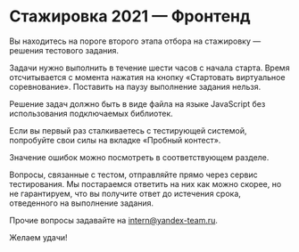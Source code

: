 # Стажировка 2021 — Фронтенд

Вы находитесь на пороге второго этапа отбора на стажировку — решения тестового задания.

Задачи нужно выполнить в течение шести часов с начала старта. Время отсчитывается с момента нажатия на кнопку «Стартовать виртуальное соревнование». Поставить на паузу выполнение задания нельзя.

Решение задач должно быть в виде файла на языке JavaScript без использования подключаемых библиотек.

Если вы первый раз сталкиваетесь с тестирующей системой, попробуйте свои силы на вкладке «Пробный контест».

Значение ошибок можно посмотреть в соответствующем разделе.

Вопросы, связанные с тестом, отправляйте прямо через сервис тестирования. Мы постараемся ответить на них как можно скорее, но не гарантируем, что вы получите ответ до истечения срока, отведенного на выполнение задания.

Прочие вопросы задавайте на intern@yandex-team.ru.

Желаем удачи!
